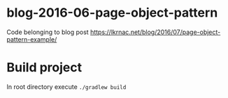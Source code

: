 # blog-2016-06-page-object-pattern

Code belonging to blog post https://lkrnac.net/blog/2016/07/page-object-pattern-example/

# Build project

In root directory execute `./gradlew build`
